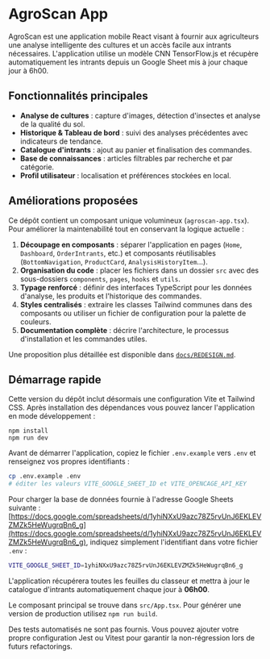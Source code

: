 # AgroScan App

AgroScan est une application mobile React visant à fournir aux agriculteurs une analyse intelligente des cultures et un accès facile aux intrants nécessaires. L'application utilise un modèle CNN TensorFlow.js et récupère automatiquement les intrants depuis un Google Sheet mis à jour chaque jour à 6h00.

## Fonctionnalités principales

- **Analyse de cultures** : capture d'images, détection d'insectes et analyse de la qualité du sol.
- **Historique & Tableau de bord** : suivi des analyses précédentes avec indicateurs de tendance.
- **Catalogue d'intrants** : ajout au panier et finalisation des commandes.
- **Base de connaissances** : articles filtrables par recherche et par catégorie.
- **Profil utilisateur** : localisation et préférences stockées en local.

## Améliorations proposées

Ce dépôt contient un composant unique volumineux (`agroscan-app.tsx`). Pour améliorer la maintenabilité tout en conservant la logique actuelle :

1. **Découpage en composants** : séparer l'application en pages (`Home`, `Dashboard`, `OrderIntrants`, etc.) et composants réutilisables (`BottomNavigation`, `ProductCard`, `AnalysisHistoryItem`...).
2. **Organisation du code** : placer les fichiers dans un dossier `src` avec des sous-dossiers `components`, `pages`, `hooks` et `utils`.
3. **Typage renforcé** : définir des interfaces TypeScript pour les données d'analyse, les produits et l'historique des commandes.
4. **Styles centralisés** : extraire les classes Tailwind communes dans des composants ou utiliser un fichier de configuration pour la palette de couleurs.
5. **Documentation complète** : décrire l'architecture, le processus d'installation et les commandes utiles.

Une proposition plus détaillée est disponible dans [`docs/REDESIGN.md`](docs/REDESIGN.md).

## Démarrage rapide

Cette version du dépôt inclut désormais une configuration Vite et Tailwind CSS.
Après installation des dépendances vous pouvez lancer l'application en mode
développement :

```
npm install
npm run dev
```

Avant de démarrer l'application, copiez le fichier `.env.example` vers `.env` et
renseignez vos propres identifiants :

```bash
cp .env.example .env
# éditer les valeurs VITE_GOOGLE_SHEET_ID et VITE_OPENCAGE_API_KEY
```

Pour charger la base de données fournie à l'adresse Google Sheets suivante :
[https://docs.google.com/spreadsheets/d/1yhiNXxU9azc78Z5rvUnJ6EKLEVZMZk5HeWugrqBn6_g](https://docs.google.com/spreadsheets/d/1yhiNXxU9azc78Z5rvUnJ6EKLEVZMZk5HeWugrqBn6_g),
indiquez simplement l'identifiant dans votre fichier `.env` :

```bash
VITE_GOOGLE_SHEET_ID=1yhiNXxU9azc78Z5rvUnJ6EKLEVZMZk5HeWugrqBn6_g
```

L'application récupérera toutes les feuilles du classeur et mettra à jour le catalogue d'intrants automatiquement chaque jour à **06h00**.

Le composant principal se trouve dans `src/App.tsx`. Pour générer une version de
production utilisez `npm run build`.

Des tests automatisés ne sont pas fournis. Vous pouvez ajouter votre propre
configuration Jest ou Vitest pour garantir la non-régression lors de futurs
refactorings.
